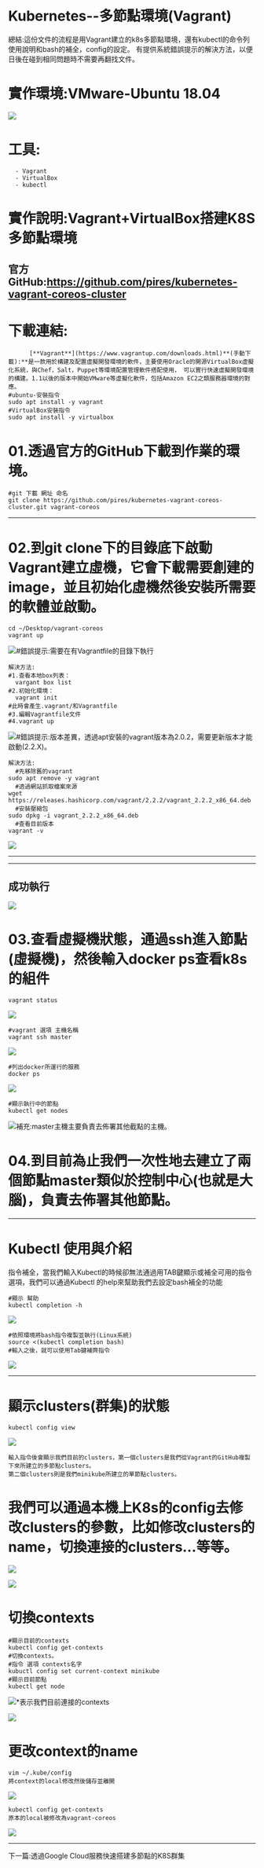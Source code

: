 # Kubernetes--多節點環境(Vagrant)
總結:這份文件的流程是用Vagrant建立的k8s多節點環境，還有kubectl的命令列使用說明和bash的補全，config的設定。
有提供系統錯誤提示的解決方法，以便日後在碰到相同問題時不需要再翻找文件。

# 
# 實作環境:VMware-Ubuntu 18.04
![](https://d2mxuefqeaa7sj.cloudfront.net/s_785DEFD94F86BD0B5C99322548C77CAC8A740A3FDD24A57DD443F39EC2AB3D2C_1551447317096_.png)

  # 工具:
      - Vagrant
      - VirtualBox
      - kubectl
# 實作說明:**Vagrant+VirtualBox搭建K8S**多節點環境
## 官方GitHub:https://github.com/pires/kubernetes-vagrant-coreos-cluster
# 下載連結:
          [**Vagrant**](https://www.vagrantup.com/downloads.html)**(手動下載):**是一款用於構建及配置虛擬開發環境的軟件，主要使用Oracle的開源VirtualBox虛擬化系統，與Chef，Salt，Puppet等環境配置管理軟件搭配使用， 可以實行快速虛擬開發環境的構建。1.1以後的版本中開始VMware等虛擬化軟件，包括Amazon EC2之類服務器環境的對應。
    #ubuntu-安裝指令
    sudo apt install -y vagrant
    #VirtualBox安裝指令
    sudo apt install -y virtualbox
# 01.透過官方的GitHub下載到作業的環境。
    #git 下載 網址 命名
    git clone https://github.com/pires/kubernetes-vagrant-coreos-cluster.git vagrant-coreos
----------
# 02.到git clone下的目錄底下啟動**Vagrant建立虛機，它會下載需要創建的image，並且初始化虛機然後安裝所需要的軟體並啟動。**
    cd ~/Desktop/vagrant-coreos
    vagrant up
![#錯誤提示:需要在有Vagrantfile的目錄下執行](https://d2mxuefqeaa7sj.cloudfront.net/s_785DEFD94F86BD0B5C99322548C77CAC8A740A3FDD24A57DD443F39EC2AB3D2C_1551417247791_image.png)

    解決方法:
    #1.查看本地box列表：
      vargant box list
    #2.初始化環境：
      vagrant init
    #此時會產生.vagrant/和Vagrantfile
    #3.編輯Vagrantfile文件
    #4.vagrant up
![#錯誤提示:版本差異，透過apt安裝的vagrant版本為2.0.2，需要更新版本才能啟動(2.2.X)。](https://d2mxuefqeaa7sj.cloudfront.net/s_785DEFD94F86BD0B5C99322548C77CAC8A740A3FDD24A57DD443F39EC2AB3D2C_1551417573227_image.png)

    解決方法:
      #先移除舊的vagrant
    sudo apt remove -y vagrant
      #透過網站抓取檔案來源
    wget https://releases.hashicorp.com/vagrant/2.2.2/vagrant_2.2.2_x86_64.deb
      #安裝壓縮包
    sudo dpkg -i vagrant_2.2.2_x86_64.deb
      #查看目前版本
    vagrant -v
![](https://d2mxuefqeaa7sj.cloudfront.net/s_785DEFD94F86BD0B5C99322548C77CAC8A740A3FDD24A57DD443F39EC2AB3D2C_1551421004036_image.png)

----------
----------
## 成功執行
![](https://d2mxuefqeaa7sj.cloudfront.net/s_785DEFD94F86BD0B5C99322548C77CAC8A740A3FDD24A57DD443F39EC2AB3D2C_1551431951154_image.png)

# 03.查看虛擬機狀態，通過ssh進入節點(虛擬機)，然後輸入docker ps查看k8s的組件
    vagrant status
![](https://d2mxuefqeaa7sj.cloudfront.net/s_785DEFD94F86BD0B5C99322548C77CAC8A740A3FDD24A57DD443F39EC2AB3D2C_1551432159371_image.png)

    #vagrant 選項 主機名稱
    vagrant ssh master
![](https://d2mxuefqeaa7sj.cloudfront.net/s_785DEFD94F86BD0B5C99322548C77CAC8A740A3FDD24A57DD443F39EC2AB3D2C_1551432420834_image.png)

    #列出docker所運行的服務
    docker ps
![](https://d2mxuefqeaa7sj.cloudfront.net/s_785DEFD94F86BD0B5C99322548C77CAC8A740A3FDD24A57DD443F39EC2AB3D2C_1551432488301_image.png)

    #顯示執行中的節點
    kubectl get nodes
![補充:master主機主要負責去佈署其他截點的主機。](https://d2mxuefqeaa7sj.cloudfront.net/s_785DEFD94F86BD0B5C99322548C77CAC8A740A3FDD24A57DD443F39EC2AB3D2C_1551432690276_image.png)

# 04.到目前為止我們一次性地去建立了兩個節點master類似於控制中心(也就是大腦)，負責去佈署其他節點。
----------
# Kubectl 使用與介紹

指令補全，當我們輸入Kubectl的時候卻無法通過用TAB鍵顯示或補全可用的指令選項，我們可以通過Kubectl 的help來幫助我們去設定bash補全的功能

    #顯示 幫助
    kubectl completion -h
![](https://d2mxuefqeaa7sj.cloudfront.net/s_785DEFD94F86BD0B5C99322548C77CAC8A740A3FDD24A57DD443F39EC2AB3D2C_1551434900969_image.png)

    #依照環境將bash指令複製並執行(Linux系統)
    source <(kubectl completion bash)
    #輸入之後，就可以使用Tab鍵補齊指令
![](https://d2mxuefqeaa7sj.cloudfront.net/s_785DEFD94F86BD0B5C99322548C77CAC8A740A3FDD24A57DD443F39EC2AB3D2C_1551435258523_image.png)

----------
# 顯示clusters(群集)的狀態
    kubectl config view
![](https://d2mxuefqeaa7sj.cloudfront.net/s_785DEFD94F86BD0B5C99322548C77CAC8A740A3FDD24A57DD443F39EC2AB3D2C_1551442572600_image.png)

    輸入指令後會顯示我們目前的clusters，第一個clusters是我們從Vagrant的GitHub複製下來所建立的多節點clusters。
    第二個clusters則是我們minikube所建立的單節點clusters。
# 我們可以通過本機上K8s的config去修改clusters的參數，比如修改clusters的name，切換連接的clusters…等等。
![](https://d2mxuefqeaa7sj.cloudfront.net/s_785DEFD94F86BD0B5C99322548C77CAC8A740A3FDD24A57DD443F39EC2AB3D2C_1551443279083_image.png)

![](https://d2mxuefqeaa7sj.cloudfront.net/s_785DEFD94F86BD0B5C99322548C77CAC8A740A3FDD24A57DD443F39EC2AB3D2C_1551444101760_tempsnip.png)

# 切換contexts
    #顯示目前的contexts
    kubectl config get-contexts
    #切換contexts。
    #指令 選項 contexts名字
    kubuctl config set current-context minikube
    #顯示目前節點
    kubectl get node
![*表示我們目前連接的contexts](https://d2mxuefqeaa7sj.cloudfront.net/s_785DEFD94F86BD0B5C99322548C77CAC8A740A3FDD24A57DD443F39EC2AB3D2C_1551444288716_image.png)

![](https://d2mxuefqeaa7sj.cloudfront.net/s_785DEFD94F86BD0B5C99322548C77CAC8A740A3FDD24A57DD443F39EC2AB3D2C_1551444718214_image.png)

# 更改context的name
    vim ~/.kube/config
    將context的local修改然後儲存並離開
![](https://d2mxuefqeaa7sj.cloudfront.net/s_785DEFD94F86BD0B5C99322548C77CAC8A740A3FDD24A57DD443F39EC2AB3D2C_1551445060069_01.png)

    kubectl config get-contexts
    原本的local被修改為vagrant-coreos
![](https://d2mxuefqeaa7sj.cloudfront.net/s_785DEFD94F86BD0B5C99322548C77CAC8A740A3FDD24A57DD443F39EC2AB3D2C_1551445187670_image.png)



----------

下一篇:透過Google Cloud服務快速搭建多節點的K8S群集

